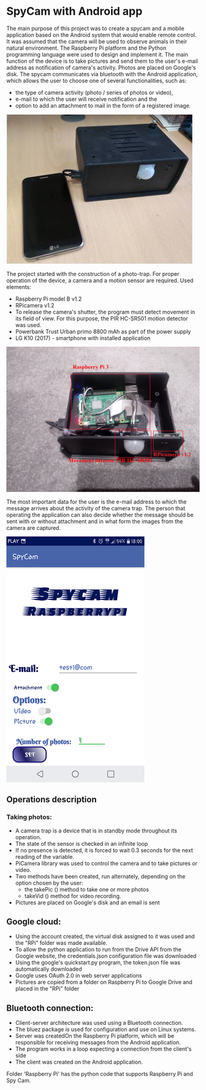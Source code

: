 # SpyCam with Android app

The main purpose of this project was to create a spycam and a mobile application based on the Android system that would enable remote control. 
It was assumed that the camera will be used to observe animals in their natural environment.
The Raspberry Pi platform and the Python programming language were used to design and implement it.
The main function of the device is to take pictures and send them to the user's e-mail address as notification of camera's activity. 
Photos are placed on Google's disk. The spycam communicates via bluetooth with the Android application,
which allows the user to choose one of several functionalities, such as:
* the type of camera activity (photo / series of photos or video), 
* e-mail to which the user will receive notification and the 
* option to add an attachment to mail in the form of a registered image.

![](images/Obraz1.jpg)

The project started with the construction of a photo-trap. For proper operation of the device, a camera and a motion sensor are required.
Used elements:
* Raspberry Pi model B v1.2
* RPicamera v1.2 
* To release the camera's shutter, the program must detect movement in its field of view. For this purpose, the PIR HC-SR501 motion detector was used.
* Powerbank Trust Urban primo 8800 mAh as part of the power supply
* LG K10 (2017) - smartphone with installed application

![](images/20190221_205252.jpg)


The most important data for the user is the e-mail address to which the message arrives about the activity of the camera trap. The person that operating the application can also decide whether the message should be sent with or without attachment and in what form the images from the camera are captured.

![](images/Screenshot_2019-02-13-18-00-50.png)

## Operations description
### Taking photos:
* A camera trap is a device that is in standby mode throughout its operation.
* The state of the sensor is checked in an infinite loop
* If no presence is detected, it is forced to wait 0.3 seconds for the next reading of the variable.
* PiCamera library was used to control the camera and to take pictures or video.
* Two methods have been created, run alternately, depending on the option chosen by the user: 
  - the takePic () method to take one or more photos 
  - takeVid () method for video recording.
* Pictures are placed on Google's disk and an email is sent
## Google cloud:
* Using the account created, the virtual disk assigned to it was used and the "RPi" folder was made available.
* To allow the python application to run from the Drive API from the Google website, the credentials.json configuration file was downloaded
* Using the google's quickstart.py program, the token.json file was automatically downloaded
* Google uses OAuth 2.0 in web server applications
* Pictures are copied from a folder on Raspberry Pi to Google Drive and placed in the "RPi" folder
## Bluetooth connection:
* Client-server architecture was used using a Bluetooth connection.
* The bluez package is used for configuration and use on Linux systems.
* Server was createdOn the Raspberry Pi platform, which will be responsible for receiving messages from the Android application.
* The program works in a loop expecting a connection from the client's side
* The client was created on the Android application.

Folder 'Raspberry Pi' has the python code that supports Raspberry Pi and Spy Cam.
